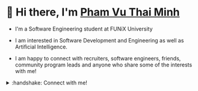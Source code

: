 # 👋 Hi there, I'm [Pham Vu Thai Minh](https://thaiminhpv.github.io/)

- I'm a Software Engineering student at FUNiX University

- I am interested in Software Development and Engineering as well as Artificial Intelligence.

- I am happy to connect with recruiters, software engineers, friends, community program leads and anyone who share some of the interests with me!

<details>
  <summary>:handshake: Connect with me!
  </summary>
<br />

- [thaiminhpv@gmail.com](mailto:thaiminhpv@gmail.com)
- [Facebook](https://www.facebook.com/thaiminhpv/)
- [My Website](https://thaiminhpv.github.io/)
- [YouTube](https://www.youtube.com/channel/UCJqTRDGV26X9NLCFAH_5PPA)
- [LinkedIn](https://www.linkedin.com/in/thaiminhpv/)

</details>
